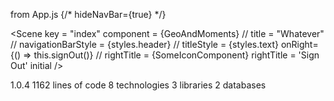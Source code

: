 from App.js
  {/* hideNavBar={true} */}

  <Scene 
    key = "index"
    component = {GeoAndMoments}
    // title = "Whatever"
    // navigationBarStyle = {styles.header}
    // titleStyle = {styles.text}
    onRight={() => this.signOut()}
    // rightTitle = {SomeIconComponent} 
    rightTitle = 'Sign Out'
    initial
  />

1.0.4
  1162 lines of code
  8 technologies
  3 libraries
  2 databases